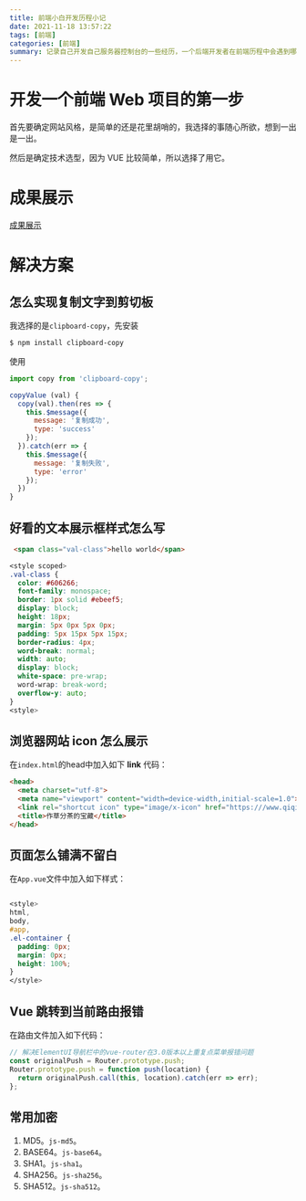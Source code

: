 ```yaml
---
title: 前端小白开发历程小记
date: 2021-11-18 13:57:22
tags: [前端]
categories: [前端]
summary: 记录自己开发自己服务器控制台的一些经历，一个后端开发者在前端历程中会遇到哪些问题呢，走一步看一步吧。
---
```


# 开发一个前端 Web 项目的第一步

首先要确定网站风格，是简单的还是花里胡哨的，我选择的事随心所欲，想到一出是一出。

然后是确定技术选型，因为 VUE 比较简单，所以选择了用它。

# 成果展示

[成果展示](https://www.qiqiang.online/console/index.html)

# 解决方案

## 怎么实现复制文字到剪切板

我选择的是`clipboard-copy`，先安装

```bash
$ npm install clipboard-copy
```

使用

```javascript
import copy from 'clipboard-copy';

copyValue (val) {
  copy(val).then(res => {
    this.$message({
      message: '复制成功',
      type: 'success'
    });
  }).catch(err => {
    this.$message({
      message: '复制失败',
      type: 'error'
    });
  })
}
```

## 好看的文本展示框样式怎么写

```html
 <span class="val-class">hello world</span>
```

```css
<style scoped>
.val-class {
  color: #606266;
  font-family: monospace;
  border: 1px solid #ebeef5;
  display: block;
  height: 18px;
  margin: 5px 0px 5px 0px;
  padding: 5px 15px 5px 15px;
  border-radius: 4px;
  word-break: normal;
  width: auto;
  display: block;
  white-space: pre-wrap;
  word-wrap: break-word;
  overflow-y: auto;
}
<style>
```

## 浏览器网站 icon 怎么展示

在`index.html`的head中加入如下 **link** 代码：

```html
<head>
  <meta charset="utf-8">
  <meta name="viewport" content="width=device-width,initial-scale=1.0">
  <link rel="shortcut icon" type="image/x-icon" href="https:///www.qiqiang.online/resources/images/a8ifu-xqa6y-001.ico" media="screen" />
  <title>作草分茶的宝藏</title>
</head>
```

## 页面怎么铺满不留白

在`App.vue`文件中加入如下样式：

```css

<style>
html,
body,
#app,
.el-container {
  padding: 0px;
  margin: 0px;
  height: 100%;
}
</style>
```

## Vue 跳转到当前路由报错

在路由文件加入如下代码：

```javascript
// 解决ElementUI导航栏中的vue-router在3.0版本以上重复点菜单报错问题
const originalPush = Router.prototype.push;
Router.prototype.push = function push(location) {
  return originalPush.call(this, location).catch(err => err);
};
```

## 常用加密

1. MD5。`js-md5`。
2. BASE64。`js-base64`。
3. SHA1。`js-sha1`。
4. SHA256。`js-sha256`。
5. SHA512。`js-sha512`。

